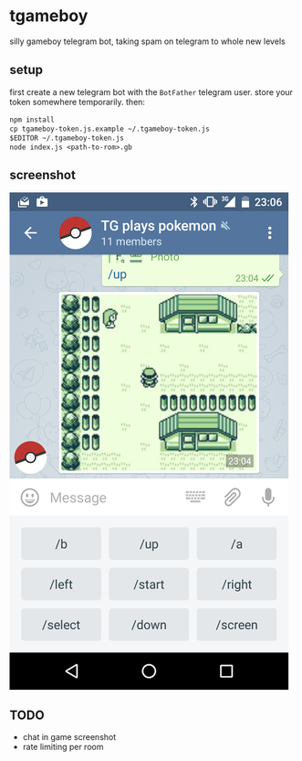 # tgameboy

silly gameboy telegram bot, taking spam on telegram to whole new levels

## setup

first create a new telegram bot with the `BotFather` telegram user. store your
token somewhere temporarily. then:

    npm install
    cp tgameboy-token.js.example ~/.tgameboy-token.js
    $EDITOR ~/.tgameboy-token.js
    node index.js <path-to-rom>.gb

## screenshot

![Screenshot](screenshot.png)

## TODO

* chat in game screenshot
* rate limiting per room
